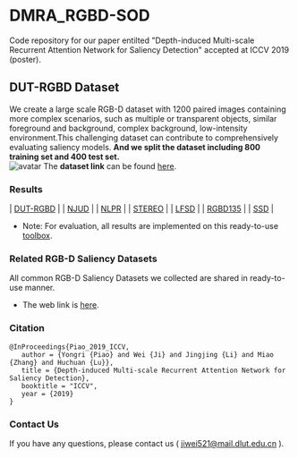 # DMRA_RGBD-SOD
Code repository for our paper entilted "Depth-induced Multi-scale Recurrent Attention Network for Saliency Detection" accepted at ICCV 2019 (poster).

## DUT-RGBD Dataset 
We create a large scale RGB-D dataset with 1200 paired images containing more complex scenarios, such as multiple or transparent objects, similar foreground and background, complex background, low-intensity environment.This challenging dataset can contribute to comprehensively evaluating saliency models. 
**And we split the dataset including 800 training set and 400 test set.**   
![avatar](https://github.com/jiwei0921/DMRA/blob/master/figure/dataset.png)
The **dataset link** can be found [here](https://pan.baidu.com/s/1FwUFmNBox_gMZ0CVjby2dg).

### Results  
| [DUT-RGBD](https://pan.baidu.com/s/1mS9EzoyY_ULXb3BCSd21eA)  |
| [NJUD](https://pan.baidu.com/s/1smz7KQbCPPClw58bDheH4w)  |
| [NLPR](https://pan.baidu.com/s/19qJkHtFQGV9oVtEFWY_ctg)  |
| [STEREO](https://pan.baidu.com/s/1L11R1c51mMPTrfpW6ykGjA)  |
| [LFSD](https://pan.baidu.com/s/1asgu1fGsHRk4CZcbz0NYxA)  |
| [RGBD135](https://pan.baidu.com/s/1jRYgoAijf_digGLQnsSbhA)  |
| [SSD](https://pan.baidu.com/s/1VY4I-4qpWS3wewz0MC8kqA)  |
+ Note:  For evaluation, all results are implemented on this ready-to-use [toolbox](https://github.com/jiwei0921/Saliency-Evaluation-Toolbox).
  
### Related RGB-D Saliency Datasets
All common RGB-D Saliency Datasets we collected are shared in ready-to-use manner.       
+ The web link is [here](https://github.com/jiwei0921/RGBD-SOD-datasets).

### Citation
```
@InProceedings{Piao_2019_ICCV,       
   author = {Yongri {Piao} and Wei {Ji} and Jingjing {Li} and Miao {Zhang} and Huchuan {Lu}},   
   title = {Depth-induced Multi-scale Recurrent Attention Network for Saliency Detection},     
   booktitle = "ICCV",     
   year = {2019}     
}  
```

### Contact Us
If you have any questions, please contact us ( jiwei521@mail.dlut.edu.cn ).
